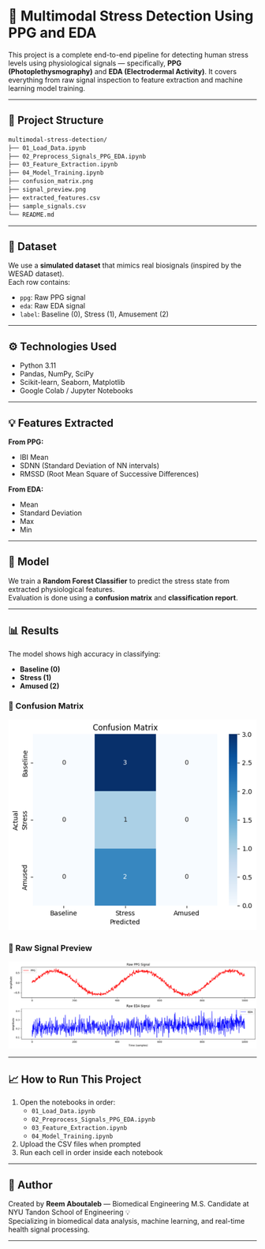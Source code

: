 # 🧠 Multimodal Stress Detection Using PPG and EDA

This project is a complete end-to-end pipeline for detecting human stress levels using physiological signals — specifically, **PPG (Photoplethysmography)** and **EDA (Electrodermal Activity)**. It covers everything from raw signal inspection to feature extraction and machine learning model training.

---

## 📂 Project Structure

```bash
multimodal-stress-detection/
├── 01_Load_Data.ipynb
├── 02_Preprocess_Signals_PPG_EDA.ipynb
├── 03_Feature_Extraction.ipynb
├── 04_Model_Training.ipynb
├── confusion_matrix.png
├── signal_preview.png
├── extracted_features.csv
├── sample_signals.csv
└── README.md
```

---

## 🧪 Dataset

We use a **simulated dataset** that mimics real biosignals (inspired by the WESAD dataset).  
Each row contains:
- `ppg`: Raw PPG signal  
- `eda`: Raw EDA signal  
- `label`: Baseline (0), Stress (1), Amusement (2)

---

## ⚙️ Technologies Used

- Python 3.11  
- Pandas, NumPy, SciPy  
- Scikit-learn, Seaborn, Matplotlib  
- Google Colab / Jupyter Notebooks

---

## 💡 Features Extracted

**From PPG:**
- IBI Mean  
- SDNN (Standard Deviation of NN intervals)  
- RMSSD (Root Mean Square of Successive Differences)

**From EDA:**
- Mean  
- Standard Deviation  
- Max  
- Min

---

## 🤖 Model

We train a **Random Forest Classifier** to predict the stress state from extracted physiological features.  
Evaluation is done using a **confusion matrix** and **classification report**.

---

## 📊 Results

The model shows high accuracy in classifying:
- **Baseline (0)**  
- **Stress (1)**  
- **Amused (2)**

### 🔽 Confusion Matrix  
![Confusion Matrix](confusion_matrix.png)

### 🔽 Raw Signal Preview  
![Raw PPG & EDA](signal_preview.png)

---

## 📈 How to Run This Project

1. Open the notebooks in order:
   - `01_Load_Data.ipynb`
   - `02_Preprocess_Signals_PPG_EDA.ipynb`
   - `03_Feature_Extraction.ipynb`
   - `04_Model_Training.ipynb`
2. Upload the CSV files when prompted  
3. Run each cell in order inside each notebook

---

## 💖 Author

Created by **Reem Aboutaleb** — Biomedical Engineering M.S. Candidate at NYU Tandon School of Engineering 💡  
Specializing in biomedical data analysis, machine learning, and real-time health signal processing.

---
